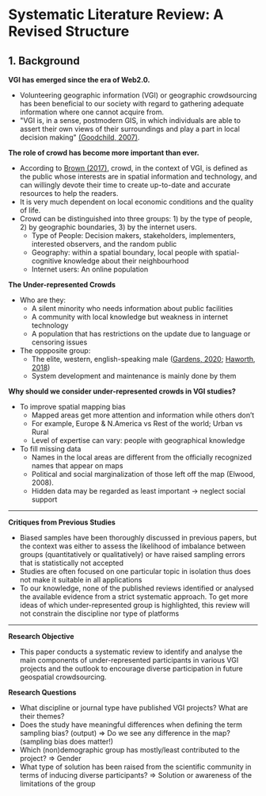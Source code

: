 # Systematic Literature Review: A Revised Structure
## 1. Background
**VGI has emerged since the era of Web2.0.** 
* Volunteering geographic information (VGI) or geographic crowdsourcing has been beneficial to our society with regard to gathering adequate information where one cannot acquire from.
* "VGI is, in a sense, postmodern GIS, in which individuals are able to assert their own views of their surroundings and play a part in local decision making" [(Goodchild, 2007)](https://www.esri.com/news/arcuser/0410/vgi.html).


**The role of crowd has become more important than ever.**
* According to [Brown (2017)](https://onlinelibrary.wiley.com/doi/full/10.1111/tgis.12207), crowd, in the context of VGI, is defined as the public whose interests are in spatial information and technology, and can willingly devote their time to create up-to-date and accurate resources to help the readers. 
* It is very much dependent on local economic conditions and the quality of life.
* Crowd can be distinguished into three groups: 1) by the type of people, 2) by geographic boundaries, 3) by the internet users.
    - Type of People: Decision makers, stakeholders, implementers, interested observers, and the random public
    - Geography: within a spatial boundary, local people with spatial-cognitive knowledge about their neighbourhood
    - Internet users: An online population


**The Under-represented Crowds**
* Who are they: 
    * A silent minority who needs information about public facilities
    * A community with local knowledge but weakness in internet technology
    * A population that has restrictions on the update due to language or censoring issues 
* The oppposite group:
    * The elite, western, english-speaking male ([Gardens, 2020](https://link.springer.com/article/10.1007/s10708-019-10035-z); [Haworth, 2018](https://www.frontiersin.org/article/10.3389/feart.2018.00183))
    * System development and maintenance is mainly done by them

**Why should we consider under-represented crowds in VGI studies?**
* To improve spatial mapping bias
    * Mapped areas get more attention and information while others don’t 
    * For example, Europe & N.America vs Rest of the world; Urban vs Rural
    * Level of expertise can vary: people with geographical knowledge
* To fill missing data
    * Names in the local areas are different from the officially recognized names that appear on maps  
    * Political and social marginalization of those left off the map (Elwood, 2008).
    * Hidden data may be regarded as least important → neglect social support


------

**Critiques from Previous Studies**
* Biased samples have been thoroughly discussed in previous papers, but the context was either to assess the likelihood of imbalance between groups (quantitatively or qualitatively) or have raised sampling errors that is statistically not accepted
* Studies are often focused on one particular topic in isolation thus does not make it suitable in all applications
* To our knowledge, none of the published reviews identified or analysed the available evidence from a strict systematic approach. To get more ideas of which under-represented group is highlighted, this review will not constrain the discipline nor type of platforms


------

**Research Objective**
* This paper conducts a systematic review to identify and analyse the main components of under-represented participants in various VGI projects and the outlook to encourage diverse participation in future geospatial crowdsourcing. 

**Research Questions**
* What discipline or journal type have published VGI projects? What are their themes?
* Does the study have meaningful differences when defining the term sampling bias? (output) ⇒ Do we see any difference in the map? (sampling bias does matter!)
* Which (non)demographic group has mostly/least contributed to the project? ⇒ Gender
* What type of solution has been raised from the scientific community in terms of inducing diverse participants? ⇒ Solution or awareness of the limitations of the group



